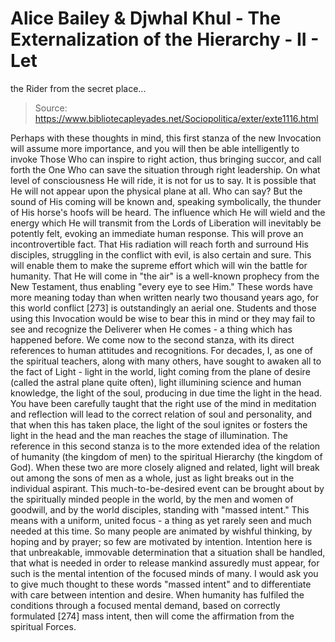 # Alice Bailey & Djwhal Khul - The Externalization of the Hierarchy - II - Let
the Rider from the secret place...

> Source: https://www.bibliotecapleyades.net/Sociopolitica/exter/exte1116.html

Perhaps with these thoughts in mind, this first stanza of the new Invocation will assume more importance, and you will then be able intelligently to invoke Those Who can inspire to right action, thus bringing succor, and call forth the One Who can save the situation through right leadership.
On what level of consciousness He will ride, it is not for us to say. It is possible that He will not appear upon the physical plane at all. Who can say? But the sound of His coming will be known and, speaking symbolically, the thunder of His horse's hoofs will be heard. The influence which He will wield and the energy which He will transmit from the Lords of Liberation will inevitably be potently felt, evoking an immediate human response. This will prove an incontrovertible fact. That His radiation will reach forth and surround His disciples, struggling in the conflict with evil, is also certain and sure. This will enable them to make the supreme effort which will win the battle for humanity. That He will come in "the air" is a well-known prophecy from the New Testament, thus enabling "every eye to see Him." These words have more meaning today than when written nearly two thousand years ago, for this world conflict [273] is outstandingly an aerial one. Students and those using this Invocation would be wise to bear this in mind or they may fail to see and recognize the Deliverer when He comes - a thing which has happened before.
We come now to the second stanza, with its direct references to human attitudes and recognitions. For decades, I, as one of the spiritual teachers, along with many others, have sought to awaken all to the fact of Light - light in the world, light coming from the plane of desire (called the astral plane quite often), light illumining science and human knowledge, the light of the soul, producing in due time the light in the head. You have been carefully taught that the right use of the mind in meditation and reflection will lead to the correct relation of soul and personality, and that when this has taken place, the light of the soul ignites or fosters the light in the head and the man reaches the stage of illumination. The reference in this second stanza is to the more extended idea of the relation of humanity (the kingdom of men) to the spiritual Hierarchy (the kingdom of God). When these two are more closely aligned and related, light will break out among the sons of men as a whole, just as light breaks out in the individual aspirant. This much-to-be-desired event can be brought about by the spiritually minded people in the world, by the men and women of goodwill, and by the world disciples, standing with "massed intent." This means with a uniform, united focus - a thing as yet rarely seen and much needed at this time. So many people are animated by wishful thinking, by hoping and by prayer; so few are motivated by intention. Intention here is that unbreakable, immovable determination that a situation shall be handled, that what is needed in order to release mankind assuredly must appear, for such is the mental intention of the focused minds of many. I would ask you to give much thought to these words "massed intent" and to differentiate with care between intention and desire. When humanity has fulfiled the conditions through a focused mental demand, based on correctly formulated [274] mass intent, then will come the affirmation from the spiritual Forces.
